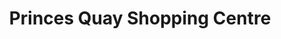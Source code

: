 ---
title: "Princes Quay Shopping Centre"
url: /kingston-upon-hull/princes-quay-shopping-centre/
shop: mall
---